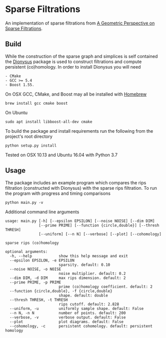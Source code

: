 # Sparse Filtrations

An implementation of sparse filtrations from [A Geometric Perspective on Sparse Filtrations](https://arxiv.org/abs/1506.03797).

## Build

While the construction of the sparse graph and simplices is self contained the [Dionysus](http://mrzv.org/software/dionysus2/index.html) package is used to construct filtrations and compute persistent (co)homology.
In order to install Dionysus you will need

    - CMake
    - GCC >= 5.4
    - Boost 1.55.

On OSX GCC, CMake, and Boost may all be installed with [Homebrew](https://brew.sh/)

    brew install gcc cmake boost

On Ubuntu

    sudo apt install libboost-all-dev cmake

To build the package and install requirements run the following from the project's root directory

    python setup.py install

Tested on OSX 10.13 and Ubuntu 16.04 with Python 3.7

## Usage

The package includes an example program which compares the rips filtration (constructed with Dionysus) with the sparse rips filtration.
To run the program with progress and timing comparisons

    python main.py -v

Additional command line arguments

    usage: main.py [-h] [--epsilon EPSILON] [--noise NOISE] [--dim DIM]
                   [--prime PRIME] [--function {circle,double}] [--thresh THRESH]
                   [--uniform] [--n N] [--verbose] [--plot] [--cohomology]

    sparse rips (co)homology

    optional arguments:
      -h, --help            show this help message and exit
      --epsilon EPSILON, -e EPSILON
                            sparsity. default: 0.10
      --noise NOISE, -o NOISE
                            noise multiplier. default: 0.2
      --dim DIM, -d DIM     max rips dimension. default: 2
      --prime PRIME, -p PRIME
                            prime (co)homology coefficient. default: 2
      --function {circle,double}, -f {circle,double}
                            shape. default: double
      --thresh THRESH, -t THRESH
                            rips cutoff. default: 2.828
      --uniform, -u         uniformly sample shape. default: False
      --n N, -n N           number of points. default: 200
      --verbose, -v         verbose output. default: False
      --plot                plot diagrams. default: False
      --cohomology, -c      persistent cohomology. default: persistent homology
